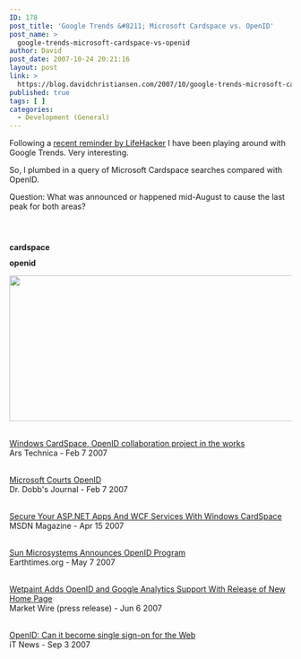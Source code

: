 ```yaml
---
ID: 178
post_title: 'Google Trends &#8211; Microsoft Cardspace vs. OpenID'
post_name: >
  google-trends-microsoft-cardspace-vs-openid
author: David
post_date: 2007-10-24 20:21:16
layout: post
link: >
  https://blog.davidchristiansen.com/2007/10/google-trends-microsoft-cardspace-vs-openid/
published: true
tags: [ ]
categories:
  - Development (General)
---
```

<p>Following a <a href="http://lifehacker.com/software/lifehacker-top-10/top-10-google-products-you-forgot-all-about-313530.php" target="_blank">recent reminder by LifeHacker</a> I have been playing around with Google Trends. Very interesting. </p>  <p>So, I plumbed in a query of Microsoft Cardspace searches compared with OpenID.</p>  <p>Question: What was announced or happened mid-August to cause the last peak for both areas?</p>  <p> </p>  <p><img height="11" src="http://www.google.com/trends/images/dot1.gif" width="11" border="0">    <br><b>cardspace </b>    <br><img height="11" src="http://www.google.com/trends/images/dot2.gif" width="11" border="0">    <br><b>openid </b></p>  <p><img height="260" src="http://www.google.com/trends/viz?q=cardspace,openid,++&amp;date=ytd&amp;geo=all&amp;graph=weekly_img&amp;ctab=0&amp;sa=N" width="580"></p>  <p><img height="17" src="http://www.google.com/trends/images/c1_1.gif" width="17">    <br><a href="http://arstechnica.com/journals/microsoft.ars/2007/2/7/6934">Windows CardSpace, OpenID collaboration project in the works</a>    <br>Ars Technica - Feb 7 2007    </p>  <p><img height="17" src="http://www.google.com/trends/images/c2_2.gif" width="17">    <br><a href="http://www.ddj.com/dept/windows/197003910">Microsoft Courts OpenID</a>    <br>Dr. Dobb's Journal - Feb 7 2007    </p>  <p><img height="17" src="http://www.google.com/trends/images/c1_3.gif" width="17">    <br><a href="http://msdn.microsoft.com/msdnmag/issues/07/04/Identity">Secure Your ASP.NET Apps And WCF Services With Windows CardSpace</a>    <br>MSDN Magazine - Apr 15 2007    </p>  <p><img height="17" src="http://www.google.com/trends/images/c2_4.gif" width="17">    <br><a href="http://www.earthtimes.org/articles/show/news_press_release,101226.shtml">Sun Microsystems Announces OpenID Program</a>    <br>Earthtimes.org - May 7 2007    </p>  <p><img height="17" src="http://www.google.com/trends/images/c2_5.gif" width="17">    <br><a href="http://www2.marketwire.com/mw/release_html_b1?release_id=262380">Wetpaint Adds OpenID and Google Analytics Support With Release of New Home Page</a>    <br>Market Wire (press release) - Jun 6 2007    </p>  <p><img height="17" src="http://www.google.com/trends/images/c2_6.gif" width="17">    <br><a href="http://www.itnews.com.au/News/60405,openid-can-it-become-single-signon-for-the-web.aspx">OpenID: Can it become single sign-on for the Web</a>    <br>iT News - Sep 3 2007    </p>